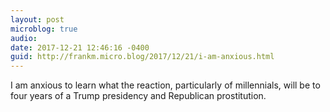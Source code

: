 ```yaml
---
layout: post
microblog: true
audio: 
date: 2017-12-21 12:46:16 -0400
guid: http://frankm.micro.blog/2017/12/21/i-am-anxious.html
---
```

I am anxious to learn what the reaction, particularly of millennials, will be to four years of a Trump presidency and Republican prostitution. 
